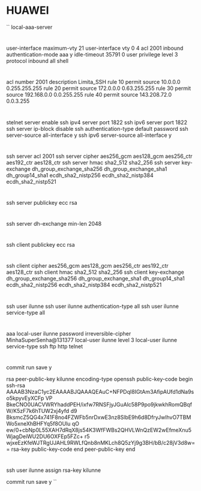 # HUAWEI
``
local-aaa-server
#
user-interface maximum-vty 21
user-interface vty 0 4
acl 2001 inbound
authentication-mode aaa
y
idle-timeout 35791 0
user privilege level 3
protocol inbound all
shell
#
acl number 2001
description Limita_SSH
rule 10 permit source 10.0.0.0 0.255.255.255
rule 20 permit source 172.0.0.0 0.63.255.255
rule 30 permit source 192.168.0.0 0.0.255.255
rule 40 permit source 143.208.72.0 0.0.3.255
#

stelnet server enable
ssh ipv4 server port 1822
ssh ipv6 server port 1822
ssh server ip-block disable
ssh authentication-type default password
ssh server-source all-interface
y
ssh ipv6 server-source all-interface
y

#
ssh server acl 2001
ssh server cipher aes256_gcm aes128_gcm aes256_ctr aes192_ctr aes128_ctr
ssh server hmac sha2_512 sha2_256
ssh server key-exchange dh_group_exchange_sha256 dh_group_exchange_sha1 dh_group14_sha1 ecdh_sha2_nistp256 ecdh_sha2_nistp384 ecdh_sha2_nistp521
#
ssh server publickey ecc rsa
#
ssh server dh-exchange min-len 2048
#
ssh client publickey ecc rsa
#
ssh client cipher aes256_gcm aes128_gcm aes256_ctr aes192_ctr aes128_ctr
ssh client hmac sha2_512 sha2_256
ssh client key-exchange dh_group_exchange_sha256 dh_group_exchange_sha1 dh_group14_sha1 ecdh_sha2_nistp256 ecdh_sha2_nistp384 ecdh_sha2_nistp521
#

ssh user ilunne
ssh user ilunne authentication-type all
ssh user ilunne service-type all

#
aaa
local-user ilunne password irreversible-cipher MinhaSuperSenha@131377
local-user ilunne level 3
local-user ilunne service-type ssh ftp http telnet
#



commit
run save
y

rsa peer-public-key kilunne encoding-type openssh
 public-key-code begin
  ssh-rsa AAAAB3NzaC1yc2EAAAABJQAAAQEAuC+NFPDqI8IGtAm3AfipAUfd1dNa9so5kpyvEyXCFp                                                                                                                                                                                                                                      VP
  BkeCNO0UACVWRYhaddPEH/ixfw7RNSFjyJGuAlc58P9po9jkwkhRomQBqfW/K5zF7k6hTUW2xj4yfd                                                                                                                                                                                                                                      d9
  BksmcZ5QG4x741F8no4FZWFb5nrDxwE3nz8SlbE9h6d8DfryJwlhvO7TBMWo5xneXhBHFYq5f8OUlu                                                                                                                                                                                                                                      qO
  ew/0+cbNp0L55XAH7dRqX8js54K3WfFWBs2QHVLWnQzEW2wEfmeXnu5WjagDeiWU2DU6OXFEp5FZc+                                                                                                                                                                                                                                      r5
  wjxeEzKfeWJTRgUJAHL9RWLfQnb8nMKLch8Q5zYj9g3BH/bB/c28jV3d8w== rsa-key
 public-key-code end
 peer-public-key end
#
ssh user ilunne assign rsa-key kilunne

commit
run save
y
``

